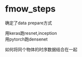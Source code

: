 # fmow_steps



确定了data prepare方式<br>


用keras跑resnet,inception<br>
用pytorch跑densenet<br>

如何将同个物体的时序数据结合在一起<br>
